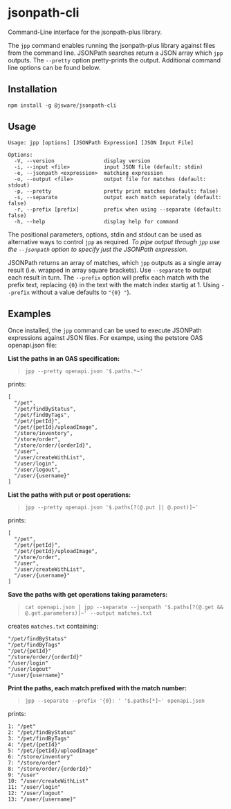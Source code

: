 # jsonpath-cli
Command-Line interface for the jsonpath-plus library.

The `jpp` command enables running the jsonpath-plus library against files from
the command line. JSONPath searches return a JSON array which `jpp` outputs.
The `--pretty` option pretty-prints the output.  Additional command line options
can be found below.

## Installation
```
npm install -g @jsware/jsonpath-cli
```

## Usage
```
Usage: jpp [options] [JSONPath Expression] [JSON Input File]

Options:
  -V, --version                display version
  -i, --input <file>           input JSON file (default: stdin)
  -e, --jsonpath <expression>  matching expression
  -o, --output <file>          output file for matches (default: stdout)
  -p, --pretty                 pretty print matches (default: false)
  -s, --separate               output each match separately (default: false)
  -r, --prefix [prefix]        prefix when using --separate (default: false)
  -h, --help                   display help for command
```

The positional parameters, options, stdin and stdout can be used as alternative
ways to control `jpp` as required. *To pipe output through `jpp` use the
`--jsonpath` option to specify just the JSONPath expression.*

JSONPath returns an array of matches, which `jpp` outputs as a single array
result (i.e. wrapped in array square brackets). Use `--separate` to output each
result in turn. The `--prefix` option will prefix each match with the prefix
text, replacing `{0}` in the text with the match index startig at 1. Using
`--prefix` without a value defaults to `"{0} "`).

## Examples

Once installed, the `jpp` command can be used to execute JSONPath expressions
against JSON files. For exampe, using the petstore OAS openapi.json file:

**List the paths in an OAS specification:**
> `jpp --pretty openapi.json '$.paths.*~'`

prints:
```
[
  "/pet",
  "/pet/findByStatus",
  "/pet/findByTags",
  "/pet/{petId}",
  "/pet/{petId}/uploadImage",
  "/store/inventory",
  "/store/order",
  "/store/order/{orderId}",
  "/user",
  "/user/createWithList",
  "/user/login",
  "/user/logout",
  "/user/{username}"
]
```

**List the paths with put or post operations:**
> `jpp --pretty openapi.json '$.paths[?(@.put || @.post)]~'`

prints:
```
[
  "/pet",
  "/pet/{petId}",
  "/pet/{petId}/uploadImage",
  "/store/order",
  "/user",
  "/user/createWithList",
  "/user/{username}"
]
```

**Save the paths with get operations taking parameters:**
> `cat openapi.json | jpp --separate --jsonpath '$.paths[?(@.get && @.get.parameters)]~' --output matches.txt`

creates `matches.txt` containing:
```
"/pet/findByStatus"
"/pet/findByTags"
"/pet/{petId}"
"/store/order/{orderId}"
"/user/login"
"/user/logout"
"/user/{username}"
```

**Print the paths, each match prefixed with the match number:**
> `jpp --separate --prefix '{0}: ' '$.paths[*]~' openapi.json`

prints:
```
1: "/pet"
2: "/pet/findByStatus"
3: "/pet/findByTags"
4: "/pet/{petId}"
5: "/pet/{petId}/uploadImage"
6: "/store/inventory"
7: "/store/order"
8: "/store/order/{orderId}"
9: "/user"
10: "/user/createWithList"
11: "/user/login"
12: "/user/logout"
13: "/user/{username}"
```
